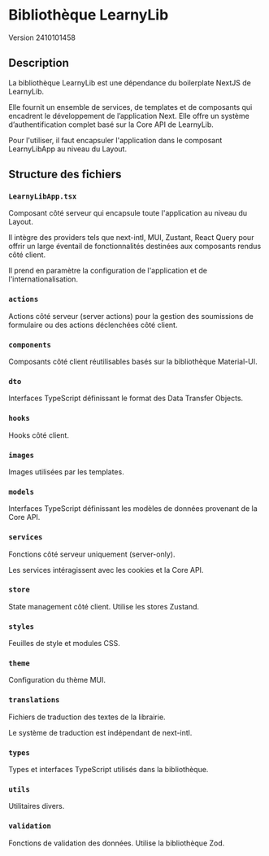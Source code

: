 # Bibliothèque LearnyLib

Version 2410101458

## Description

La bibliothèque LearnyLib est une dépendance du boilerplate NextJS de LearnyLib.

Elle fournit un ensemble de services, de templates et de composants qui encadrent le développement de l’application Next. Elle offre un système d’authentification complet basé sur la Core API de LearnyLib.

Pour l'utiliser, il faut encapsuler l'application dans le composant LearnyLibApp au niveau du Layout.

## Structure des fichiers

### `LearnyLibApp.tsx`

Composant côté serveur qui encapsule toute l'application au niveau du Layout.

Il intègre des providers tels que next-intl, MUI, Zustant, React Query pour offrir un large éventail de fonctionnalités destinées aux composants rendus côté client.

Il prend en paramètre la configuration de l'application et de l'internationalisation.

### `actions`

Actions côté serveur (server actions) pour la gestion des soumissions de formulaire ou des actions déclenchées côté client.

### `components`

Composants côté client réutilisables basés sur la bibliothèque Material-UI.

### `dto`

Interfaces TypeScript définissant le format des Data Transfer Objects.

### `hooks`

Hooks côté client.

### `images`

Images utilisées par les templates.

### `models`

Interfaces TypeScript définissant les modèles de données provenant de la Core API.

### `services`

Fonctions côté serveur uniquement (server-only).

Les services intéragissent avec les cookies et la Core API.

### `store`

State management côté client. Utilise les stores Zustand.

### `styles`

Feuilles de style et modules CSS.

### `theme`

Configuration du thème MUI.

### `translations`

Fichiers de traduction des textes de la librairie.

Le système de traduction est indépendant de next-intl.

### `types`

Types et interfaces TypeScript utilisés dans la bibliothèque.

### `utils`

Utilitaires divers.

### `validation`

Fonctions de validation des données. Utilise la bibliothèque Zod.
